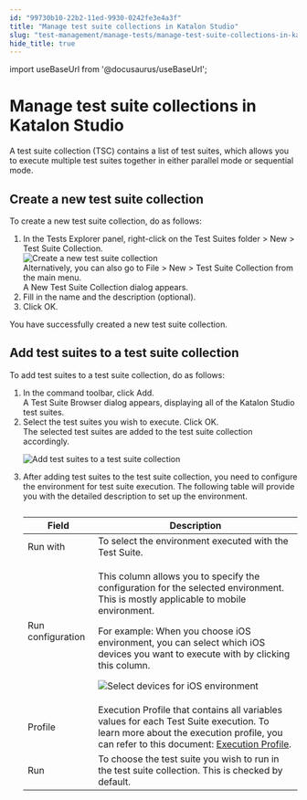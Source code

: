 ```yaml
---
id: "99730b10-22b2-11ed-9930-0242fe3e4a3f"
title: "Manage test suite collections in Katalon Studio"
slug: "test-management/manage-tests/manage-test-suite-collections-in-katalon-studio"
hide_title: true
---
```

import useBaseUrl from '@docusaurus/useBaseUrl';


# <a id="id" class="anchor_top_offset"/><a id="ariaid-title1" class="anchor_top_offset"/>Manage test suite collections in <span xmlns="http://www.w3.org/1999/xhtml" className="ph">Katalon Studio</span> 

<p xmlns="http://www.w3.org/1999/xhtml" className="p">A test suite collection (TSC) contains a list of test suites, which allows you to execute multiple test suites together in either parallel mode or sequential mode.</p> 

## <a id="task-5318" class="anchor_top_offset"/>Create a new test suite collection

<section xmlns="http://www.w3.org/1999/xhtml" className="section context">To create a new test suite collection, do as follows:</section> 
<ol xmlns="http://www.w3.org/1999/xhtml" className="ol steps"><li className="li step stepexpand"><span className="ph cmd">In the <span className="ph uicontrol">Tests Explorer</span> panel, right-click on the <span className="ph uicontrol">Test Suites</span> folder &gt; <span className="ph uicontrol">New</span> &gt; <span className="ph uicontrol">Test Suite Collection</span>.</span><div className="itemgroup info"><img className="image" width={500} src={useBaseUrl("/458fc6f0-9b67-11ec-ad3c-024208599ecc.png")} alt="Create a new test suite collection" /></div><div className="itemgroup info">Alternatively, you can also go to  <span className="ph uicontrol">File</span> &gt;  <span className="ph uicontrol">New</span> &gt; <span className="ph uicontrol">Test Suite Collection</span> from the main menu.</div><div className="itemgroup stepresult">A <span className="ph uicontrol">New Test Suite Collection</span> dialog appears.</div></li><li className="li step stepexpand"><span className="ph cmd">Fill in the name and the description (optional).</span></li><li className="li step stepexpand"><span className="ph cmd">Click <span className="ph uicontrol">OK</span>.</span></li></ol> 
<section xmlns="http://www.w3.org/1999/xhtml" className="section result">You have successfully created a new test suite collection.</section> 

## <a id="task-6505" class="anchor_top_offset"/>Add test suites to a test suite collection

<section xmlns="http://www.w3.org/1999/xhtml" className="section context">To add test suites to a test suite collection, do as follows:</section> 
<ol xmlns="http://www.w3.org/1999/xhtml" className="ol steps"><li className="li step stepexpand"><span className="ph cmd">In the command toolbar, click <span className="ph uicontrol">Add</span>.</span><div className="itemgroup stepresult">A <span className="ph uicontrol">Test Suite Browser</span> dialog appears, displaying all of the <span className="ph">Katalon Studio</span> test suites. </div></li><li className="li step stepexpand"><span className="ph cmd">Select the test suites you wish to execute. Click <span className="ph uicontrol">OK</span>.</span><div className="itemgroup stepresult">The selected test suites are added to the test suite collection accordingly.<p className="p"><img className="image" src={useBaseUrl("/996e5020-22b2-11ed-9930-0242fe3e4a3f.png")} alt="Add test suites to a test suite collection" /></p></div></li><li className="li step stepexpand"><span className="ph cmd">After adding test suites to the test suite collection, you need to configure the environment for test suite execution. The following table will provide you with the detailed description to set up the environment.</span><div className="itemgroup info"><table className="table"><caption /><colgroup><col /><col /></colgroup><thead className="thead"><tr className><th className="entry anchor_top_offset" id="task-6505__entry__1">Field</th><th className="entry anchor_top_offset" id="task-6505__entry__2">Description</th></tr></thead><tbody className="tbody"><tr className><td className="entry" headers="task-6505__entry__1 task-6505__entry__2 ">Run with</td><td className="entry" headers="task-6505__entry__1 task-6505__entry__2 ">To select the environment executed with the Test Suite.</td></tr><tr className><td className="entry" headers="task-6505__entry__1 task-6505__entry__2 ">Run configuration</td><td className="entry" headers="task-6505__entry__1 task-6505__entry__2 "><p className="p">This column allows you to specify the configuration for the selected environment. This is mostly applicable to mobile environment.</p>               <p className="p">For example: When you choose iOS environment, you can select  which  iOS devices you want to execute with by clicking this column.</p>               <p className="p"><img className="image" width={300} src={useBaseUrl("/99718470-22b2-11ed-9930-0242fe3e4a3f.png")} alt="Select devices for iOS environment" /></p></td></tr><tr className><td className="entry" headers="task-6505__entry__1 task-6505__entry__2 ">Profile</td><td className="entry" headers="task-6505__entry__1 task-6505__entry__2 ">Execution Profile that contains all variables values for each Test Suite execution. To learn more about the execution profile, you can refer to this document: <a className="xref" href="#">Execution Profile</a>.</td></tr><tr className><td className="entry" headers="task-6505__entry__1 task-6505__entry__2 ">Run</td><td className="entry" headers="task-6505__entry__1 task-6505__entry__2 ">To choose the test suite you wish to run in the test suite collection. This is checked by default.</td></tr></tbody></table></div></li></ol> 

